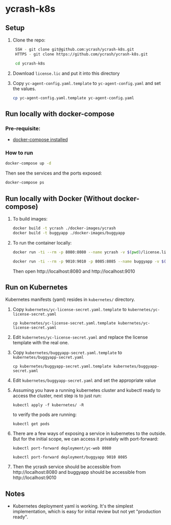# ycrash-k8s

## Setup

1. Clone the repo: 

   ```sh
	SSH - git clone git@github.com:ycrash/ycrash-k8s.git
	HTTPS - git clone https://github.com/ycrash/ycrash-k8s.git
   
	cd ycrash-k8s
   ```

2. Download `license.lic` and put it into this directory
3. Copy `yc-agent-config.yaml.template` to `yc-agent-config.yaml` and set the values.

	```sh
	cp yc-agent-config.yaml.template yc-agent-config.yaml
	```
	
## Run locally with docker-compose

### Pre-requisite:

- [docker-compose installed](https://docs.docker.com/compose/install/)

### How to run

```sh
docker-compose up -d
```

Then see the services and the ports exposed:

```sh
docker-compose ps
```


## Run locally with Docker (Without docker-compose)

1. To build images:

   ```sh
   docker build -t ycrash ./docker-images/ycrash
   docker build -t buggyapp ./docker-images/buggyapp
   ```

2. To run the container locally:

   ```sh
   docker run -ti --rm -p 8080:8080 --name ycrash -v $(pwd)/license.lic:/opt/workspace/yc/license.lic ycrash
   ```

   ```sh
   docker run -ti --rm -p 9010:9010 -p 8085:8085 --name buggyapp -v $(pwd)/yc-agent-config.yaml:/opt/workspace/yc/agent/config.yaml buggyapp
   ```

   Then open http://localhost:8080 and http://localhost:9010



## Run on Kubernetes

Kubernetes manifests (yaml) resides in `kubernetes/` directory.

1. Copy `kubernetes/yc-license-secret.yaml.template` to `kubernetes/yc-license-secret.yaml`

   ```
   cp kubernetes/yc-license-secret.yaml.template kubernetes/yc-license-secret.yaml
   ```

2. Edit `kubernetes/yc-license-secret.yaml` and replace the license template with the real one.


3. Copy `kubernetes/buggyapp-secret.yaml.template` to `kubernetes/buggyapp-secret.yaml`

   ```
   cp kubernetes/buggyapp-secret.yaml.template kubernetes/buggyapp-secret.yaml
   ```

4. Edit `kubernetes/buggyapp-secret.yaml` and set the appropriate value

5. Assuming you have a running kubernetes cluster and kubectl ready to access the cluster, next step is to just run:

   ```
   kubectl apply -f kubernetes/ -R
   ```

   to verify the pods are running:

   ```
   kubectl get pods
   ```

6. There are a few ways of exposing a service in kubernetes to the outside. But for the initial scope, we can access it privately with port-forward:

   ```
   kubectl port-forward deployment/yc-web 8080
   ```

   ```
   kubectl port-forward deployment/buggyapp 9010 8085
   ```

7. Then the ycrash service should be accessible from http://localhost:8080 and buggyapp should be accessible from http://localhost:9010



## Notes

- Kubernetes deployment yaml is working. It's the simplest implementation, which is easy for initial review but not yet "production ready".
